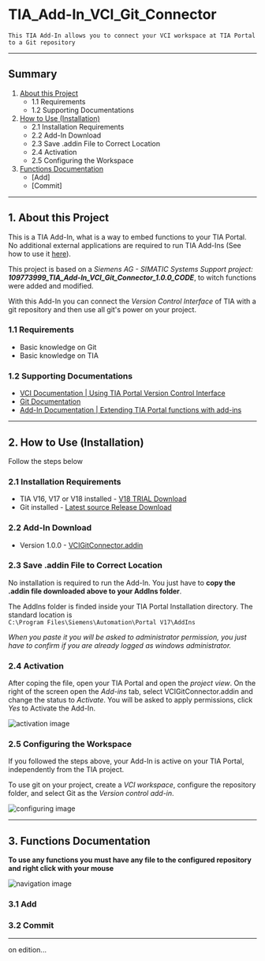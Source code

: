 # TIA_Add-In_VCI_Git_Connector
`This TIA Add-In allows you to connect your VCI workspace at TIA Portal to a Git repository`

---
## Summary
1. [About this Project](#about)
      * 1.1 Requirements
      * 1.2 Supporting Documentations
2. [How to Use (Installation)](#installation)
      * 2.1 Installation Requirements
      * 2.2 Add-In Download
      * 2.3 Save .addin File to Correct Location
      * 2.4 Activation
      * 2.5 Configuring the Workspace
3. [Functions Documentation](#functions)
    * [Add]
    * [Commit]
  

---
## <a name="about"></a> 1. About this Project
This is a TIA Add-In, what is a way to embed functions to your TIA Portal. No additional external applications are required to run TIA Add-Ins (See how to use it [here](#About)).

This project is based on a *Siemens AG - SIMATIC Systems Support project:* ***109773999_TIA_Add-In_VCI_Git_Connector_1.0.0_CODE***, to witch functions were added and modified.

With this Add-In you can connect the *Version Control Interface* of TIA with a git repository and then use all git's power on your project.

### 1.1 Requirements
* Basic knowledge on Git
* Basic knowledge on TIA

### 1.2 Supporting Documentations
* [VCI Documentation | Using TIA Portal Version Control Interface](https://support.industry.siemens.com/cs/mdm/109773506?c=129126268427&lc=en-BR)
* [Git Documentation](https://git-scm.com/)
* [Add-In Documentation | Extending TIA Portal functions with add-ins](https://support.industry.siemens.com/cs/mdm/109773506?c=128474251915&lc=en-BR)

---
## <a name="installation"></a> 2. How to Use (Installation)
Follow the steps below

### 2.1 Installation Requirements
* TIA V16, V17 or V18 installed - [V18 TRIAL Download](https://support.industry.siemens.com/cs/document/109807109/simatic-step-7-incl-safety-s7-plcsim-and-wincc-v18-trial-download?dti=0&lc=en-WW)
* Git installed - [Latest source Release Download](https://git-scm.com/downloads)

### 2.2 Add-In Download
* Version 1.0.0 - [VCIGitConnector.addin](https://github.com/IgorCoraine/TIA_Add-In_VCI_Git_Connector/blob/master/VCI%20Git%20Connector/bin/Debug/Siemens.VCIGitConnector.addin)

### 2.3 Save .addin File to Correct Location
No installation is required to run the Add-In. You just have to **copy the .addin file downloaded above to your AddIns folder**.

The AddIns folder is finded inside your TIA Portal Installation directory. The standard location is 
<br>`C:\Program Files\Siemens\Automation\Portal V17\AddIns`

*When you paste it you will be asked to administrator permission, you just have to confirm if you are already logged as windows administrator.*

### 2.4 Activation
After coping the file, open your TIA Portal and open the *project view*. On the right of the screen open the *Add-ins* tab, select VCIGitConnector.addin and change the status to *Activate*. You will be asked to apply permissions, click *Yes* to Activate the Add-In.

![activation image](docImages/installation.png)

### 2.5 Configuring the Workspace
If you followed the steps above, your Add-In is active on your TIA Portal, independently from the TIA project.

To use git on your project, create a *VCI workspace*, configure the repository folder, and select Git as the *Version control add-in*.

![configuring image](docImages/configuration.png)

---
## <a name="functions"></a> 3. Functions Documentation
**To use any functions you must have any file to the configured repository and right click with your mouse**

![navigation image](docImages/navigation.png)

### 3.1 Add

### 3.2 Commit

---
on edition...
